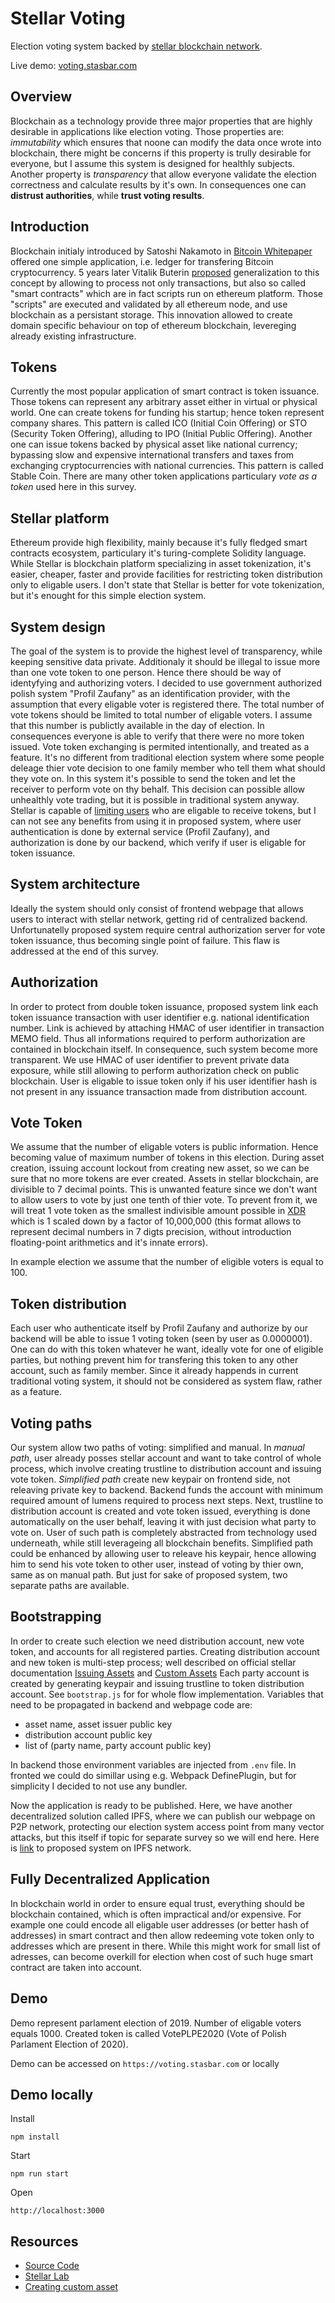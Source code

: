 # Stellar Voting

Election voting system backed by [stellar blockchain
network](http://stellar.org/).

Live demo: [voting.stasbar.com](https://voting.stasbar.com/)

## Overview

Blockchain as a technology provide three major properties that are highly
desirable in applications like election voting. Those properties are:
_immutability_ which ensures that noone can modify the data once wrote into
blockchain, there might be concerns if this property is trully desirable for
everyone, but I assume this system is designed for healthly subjects. Another
property is _transparency_ that allow everyone validate the election correctness
and calculate results by it's own.
In consequences one can __distrust authorities__, while __trust voting
results__.

## Introduction

Blockchain initialy introduced by Satoshi Nakamoto in [Bitcoin
Whitepaper](https://bitcoin.org/bitcoin.pdf) offered one simple application,
i.e. ledger for transfering Bitcoin cryptocurrency. 5 years later Vitalik Buterin
[proposed](https://bitcointalk.org/index.php?topic=428589.0) generalization to
this concept by allowing to process not only transactions, but also so called
"smart contracts" which are in fact scripts run on ethereum platform. Those
"scripts" are executed and validated by all ethereum node, and use blockchain as
a persistant storage. This innovation allowed to create domain specific
behaviour on top of ethereum blockchain, levereging already existing
infrastructure.

## Tokens

Currently the most popular application of smart contract is token
issuance. Those tokens can represent any arbitrary asset either in virtual or
physical world. One can create tokens for funding his startup; hence token
represent company shares. This pattern is called ICO (Initial Coin Offering) or
STO (Security Token Offering), alluding to IPO (Initial Public Offering).
Another one can issue tokens backed by physical asset like national currency;
bypassing slow and expensive international transfers and taxes from
exchanging cryptocurrencies with national currencies. This pattern is
called Stable Coin.
There are many other token applications particulary _vote as a token_ used
here in this survey.

## Stellar platform

Ethereum provide high flexibility, mainly because it's fully fledged smart
contracts ecosystem, particulary it's turing-complete Solidity language.
While Stellar is blockchain platform specializing in asset tokenization, it's
easier, cheaper, faster and provide facilities for restricting token
distribution only to eligable users. I don't state that Stellar is better for
vote tokenization, but it's enought for this simple election system.

## System design

The goal of the system is to provide the highest level of transparency, while
keeping sensitive data private. Additionaly it should be illegal to issue more
than one vote token to one person. Hence there should be way of identyfying and
authorizing voters. I decided to use government authorized polish system "Profil
Zaufany" as an identification provider, with the assumption that every eligable
voter is registered there.
The total number of vote tokens should be limited to total number of eligable
voters. I assume that this number is publictly available in the day of election.
In consequences everyone is able to verify that there were no more token issued.
Vote token exchanging is permited intentionally, and treated as a feature.
It's no different from traditional election system where some people deleage thier
vote decision to one family member who tell them what should they vote on. In
this system it's possible to send the token and let the receiver to perform vote
on thy behalf. This decision can possible allow unhealthly vote trading, but it
is possible in traditional system anyway. Stellar is capable of [limiting
users](https://www.stellar.org/developers/guides/issuing-assets.html#requiring-or-revoking-authorization)
who are eligable to receive tokens, but I can not see any benefits from using it
in proposed system, where user authentication is done by external service (Profil
Zaufany), and authorization is done by our backend, which verify if user is
eligable for token issuance.

## System architecture

Ideally the system should only consist of frontend webpage that allows users to
interact with stellar network, getting rid of centralized backend.
Unfortunatelly proposed system require central authorization server for vote
token issuance, thus becoming single point of failure. This flaw is addressed at
the end of this survey.

## Authorization

In order to protect from double token issuance, proposed system link each token
issuance transaction with user identifier e.g. national identification number.
Link is achieved by attaching HMAC of user identifier in transaction MEMO field.
Thus all informations required to perform authorization are contained in
blockchain itself. In consequence, such system become more transparent. We use
HMAC of user identifier to prevent private data exposure, while still allowing
to perform authorization check on public blockchain. User is eligable to issue
token only if his user identifier hash is not present in any issuance
transaction made from distribution account.

## Vote Token

We assume that the number of eligable voters is public information. Hence
becoming value of maximum number of tokens in this election. During asset
creation, issuing account lockout from creating new asset, so we can be sure
that no more tokens are ever created.
Assets in stellar blockchain, are divisible to 7 decimal points. This is
unwanted feature since we don't want to allow users to vote by just one tenth of
thier vote. To prevent from it, we will treat 1 vote token as the smallest
indivisible amount possible in
[XDR](https://www.stellar.org/developers/guides/concepts/xdr.html) which is 1
scaled down by a factor of 10,000,000 (this format allows to represent decimal
numbers in 7 digts precision, without introduction floating-point arithmetics
and it's innate errors).

In example election we assume that the number of eligible voters is equal to
100.

## Token distribution

Each user who authenticate itself by Profil Zaufany and authorize by our backend
will be able to issue 1 voting token (seen by user as 0.0000001). One can do
with this token whatever he want, ideally vote for one of eligible parties, but
nothing prevent him for transfering this token to any other account, such as
family member. Since it already happends in current traditional voting system,
it should not be considered as system flaw, rather as a feature.

## Voting paths

Our system allow two paths of voting: simplified and manual. In _manual path_,
user already posses stellar account and want to take control of whole process,
which involve creating trustline to distribution account and issuing vote token.
_Simplified path_ create new keypair on frontend side, not releaving private key
to backend. Backend funds the account with minimum required amount of lumens
required to process next steps. Next, trustline to distribution account is
created and vote token issued, everything is done automatically on the user
behalf, leaving it with just decision what party to vote on. User of such path
is completely abstracted from technology used underneath, while still
leverageing all blockchain benefits.
Simplified path could be enhanced by allowing user to releave his keypair, hence
allowing him to send his vote token to other user, instead of voting by thier
own, same as on manual path. But just for sake of proposed system, two separate
paths are available.

## Bootstrapping

In order to create such election we need distribution account, new vote token,
and accounts for all registered parties. Creating distribution account and new
token is multi-step process; well described on official stellar
documentation [Issuing
Assets](https://www.stellar.org/developers/guides/issuing-assets.html) and
[Custom
Assets](https://www.stellar.org/developers/guides/walkthroughs/custom-assets.html)
Each party account is created by generating keypair and issuing trustline to
token distribution account.
See `bootstrap.js` for for whole flow implementation.
Variables that need to be propagated in backend and webpage code are:

- asset name, asset issuer public key
- distribution account public key
- list of (party name, party account public key)

In backend those environment variables are injected from `.env` file.
In fronted we could do simillar using e.g. Webpack DefinePlugin, but for
simplicity I decided to not use any bundler.

Now the application is ready to be published. Here, we have another decentralized
solution called IPFS, where we can publish our webpage on P2P network, protecting
our election system access point from many vector attacks, but this itself if
topic for separate survey so we will end here. Here is
[link](https://ipfs.io/ipfs/QmY5ZcYuBXJ56ZUsNqYXKuLdk5j3i6zWDwuzfV9SBSZviv) to
proposed system on IPFS network.

## Fully Decentralized Application

In blockchain world in order to ensure equal trust, everything should be
blockchain contained, which is often impractical and/or expensive. For
example one could encode all eligable user addresses (or better hash of
addresses) in smart contract and then allow redeeming vote token only to
addresses which are present in there. While this might work for small list of
adresses, can become overkill for election when cost of such huge smart contract
are taken into account.

## Demo

Demo represent parlament election of 2019. Number of eligable voters equals
1000. Created token is called VotePLPE2020 (Vote of Polish Parlament Election of
      2020).

Demo can be accessed on `https://voting.stasbar.com` or locally

## Demo locally

Install

`npm install`

Start

`npm run start`

Open

`http://localhost:3000`


## Resources

- [Source Code](https://github.com/stasbar/stellar-voting)
- [Stellar Lab](https://www.stellar.org/laboratory/)
- [Creating custom
  asset](https://www.stellar.org/developers/guides/walkthroughs/custom-assets.html)

